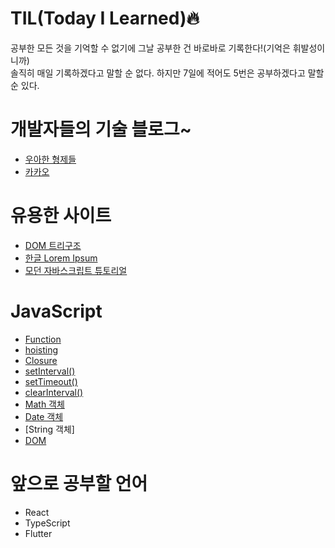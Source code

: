 # TIL(Today I Learned)🔥   
공부한 모든 것을 기억할 수 없기에 그날 공부한 건 바로바로 기록한다!(기억은 휘발성이니까)   
솔직히 매일 기록하겠다고 말할 순 없다. 하지만 7일에 적어도 5번은 공부하겠다고 말할 순 있다.   


# 개발자들의 기술 블로그~
- [우아한 형제들](https://techblog.woowahan.com/)
- [카카오](https://tech.kakao.com/tag/frontend/)

# 유용한 사이트
- [DOM 트리구조](https://software.hixie.ch/utilities/js/live-dom-viewer/)
- [한글 Lorem Ipsum](http://guny.kr/stuff/klorem/)
- [모던 자바스크립트 튜토리얼](https://ko.javascript.info/)


# JavaScript
- [Function](https://github.com/Yejin-J/TIL/blob/main/JavaScript/function.md)
- [hoisting](https://github.com/Yejin-J/TIL/blob/main/JavaScript/hoisting.md)
- [Closure](https://github.com/Yejin-J/TIL/blob/main/JavaScript/Closure.md)
- [setInterval()](https://github.com/Yejin-J/TIL/blob/main/JavaScript/func_setInterval().md)
- [setTimeout()](https://github.com/Yejin-J/TIL/blob/main/JavaScript/func_setTimeout().md)
- [clearInterval()](https://github.com/Yejin-J/TIL/blob/main/JavaScript/func_clearInterval().md)
- [Math 객체](https://github.com/Yejin-J/TIL/blob/main/JavaScript/func_Math.md)
- [Date 객체](https://github.com/Yejin-J/TIL/blob/main/JavaScript/Object_Daate.md)
- [String 객체]
- [DOM](https://github.com/Yejin-J/TIL/blob/main/JavaScript/DOM.md)

# 앞으로 공부할 언어
- React
- TypeScript
- Flutter
